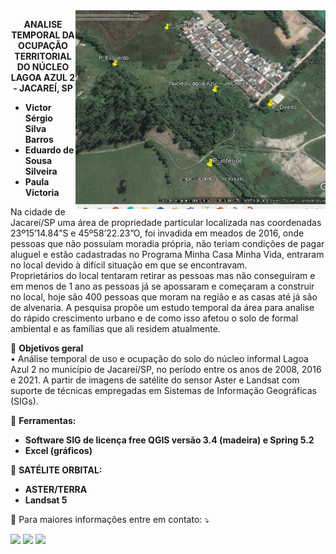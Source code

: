 <img src="04062016.gif" min-width="400px" max-width="400px" width="400px" align="right" alt="Computador iuriCode">
<p align="center">
  <b> ANALISE TEMPORAL DA OCUPAÇÃO
TERRITORIAL DO NÚCLEO LAGOA AZUL 2 - 
JACAREÍ, SP </b> 
</p> 

<ul>
    <li><b> Victor Sérgio Silva Barros </b></li>
    <li><b> Eduardo de Sousa Silveira</b></li>
    <li><b> Paula Victoria</b></li>
</ul>

<p align="left">  
  Na cidade de Jacareí/SP uma área de propriedade particular localizada nas coordenadas
23º15’14.84”S e 45º58’22.23”O, foi invadida em meados de 2016, onde pessoas que não
possuíam moradia própria, não teriam condições de pagar aluguel e estão cadastradas no
Programa Minha Casa Minha Vida, entraram no local devido à difícil situação em que se
encontravam.<br>
Proprietários do local tentaram retirar as pessoas mas não conseguiram e em menos de 1
ano as pessoas já se apossaram e começaram a construir no local, hoje são 400 pessoas que
moram na região e as casas até já são de alvenaria.
A pesquisa propõe um estudo temporal da área para analise do rápido crescimento urbano e
de como isso afetou o solo de formal ambiental e as famílias que ali residem atualmente.<br>
</p>

<p align="left">
  🦄 <b>Objetivos geral</b><br>
• Análise temporal de uso e ocupação do solo do núcleo informal Lagoa Azul 2 no
município de Jacareí/SP, no período entre os anos de 2008, 2016 e 2021. A partir
de imagens de satélite do sensor Aster e Landsat com suporte de técnicas
empregadas em Sistemas de Informação Geográficas (SIGs).
</p>

<p align="left">
  💼 <b>Ferramentas:</b>
</p>
<ul>
    <li><strong>Software SIG de licença free QGIS versão 3.4 (madeira) e Spring 5.2</strong></li>
    <li><strong>Excel (gráficos)</strong></li>
</ul>

<p align="left">
  💼 <b>SATÉLITE ORBITAL:</b> 
</p>
    <ul>
        <li><strong>ASTER/TERRA</strong> </li>
        <li><strong>Landsat 5</strong></li>
    </ul>


<p align="left">
  💌 Para maiores informações entre em contato: ⤵️
</p>

<p align="left">
  <a href="mailto:vicssb@gmail.com" alt="Gmail" target = "_blank">
  <img src="https://img.shields.io/badge/-Gmail-FF0000?style=flat-square&labelColor=FF0000&logo=gmail&logoColor=white&link=mailto:vicssb@gmail.com" /></a>

  <a href="https://www.linkedin.com/in/victor-sergio-silva-barros/" alt="Linkedin" target = "_blank">
  <img src="https://img.shields.io/badge/-Linkedin-0e76a8?style=flat-square&logo=Linkedin&logoColor=white&link=https://www.linkedin.com/in/victor-sergio-silva-barros/" /></a>

  <a href="https://wa.me/+5512987085327" alt="WhatsApp" target = "_blank">
  <img src="https://img.shields.io/badge/-WhatsApp-25d366?style=flat-square&labelColor=25d366&logo=whatsapp&logoColor=white&link=https://wa.me/5512987085327"/></a>

  </p>  
